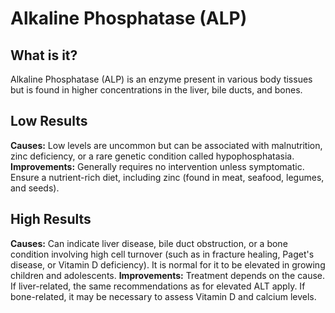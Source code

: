 # Alkaline Phosphatase (ALP)

## What is it?
Alkaline Phosphatase (ALP) is an enzyme present in various body tissues but is found in higher concentrations in the liver, bile ducts, and bones.

## Low Results
**Causes:** Low levels are uncommon but can be associated with malnutrition, zinc deficiency, or a rare genetic condition called hypophosphatasia.
**Improvements:** Generally requires no intervention unless symptomatic. Ensure a nutrient-rich diet, including zinc (found in meat, seafood, legumes, and seeds).

## High Results
**Causes:** Can indicate liver disease, bile duct obstruction, or a bone condition involving high cell turnover (such as in fracture healing, Paget's disease, or Vitamin D deficiency). It is normal for it to be elevated in growing children and adolescents.
**Improvements:** Treatment depends on the cause. If liver-related, the same recommendations as for elevated ALT apply. If bone-related, it may be necessary to assess Vitamin D and calcium levels.
